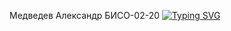 Медведев Александр БИСО-02-20
[![Typing SVG](https://readme-typing-svg.herokuapp.com?color=%2336BCF7&lines=RStudio+Practice1)](https://git.io/typing-svg)
